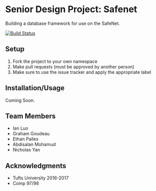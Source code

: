 # Senior Design Project: Safenet

Building a database framework for use on the SafeNet.

[![Build Status](https://travis-ci.org/Frames-Proj/frames.svg?branch=master)](https://travis-ci.org/Frames-Proj/frames)

## Setup
1. Fork the project to your own namespace
2. Make pull requests (must be approved by another person)
3. Make sure to use the issue tracker and apply the appropriate label

## Installation/Usage

Coming Soon.

## Team Members

* Ian Luo
* Graham Goudeau
* Ethan Pailes
* Abdisalan Mohamud
* Nicholas Yan

## Acknowledgments

* Tufts University 2016-2017
* Comp 97/98

